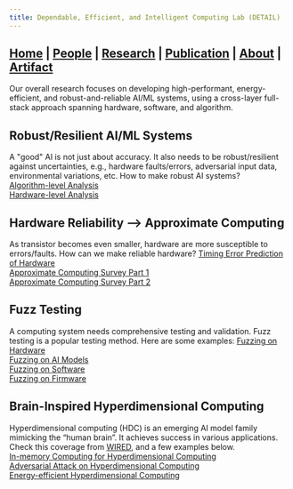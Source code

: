 ```yaml
---
title: Dependable, Efficient, and Intelligent Computing Lab (DETAIL)
---
```

## [Home](./) | [People](./people) | [**Research**](./research) | [Publication](./publication) | [About](./about) | [Artifact](./artifact)
Our overall research focuses on developing high-performant, energy-efficient, and robust-and-reliable AI/ML systems, using a cross-layer full-stack approach spanning hardware, software, and algorithm. 

## Robust/Resilient AI/ML Systems
A "good" AI is not just about accuracy. It also needs to be robust/resilient against uncertainties, e.g., hardware faults/errors, adversarial input data, environmental variations, etc. How to make robust AI systems? <br/>
[Algorithm-level Analysis](https://arxiv.org/pdf/2007.06226.pdf) <br/>
[Hardware-level Analysis](http://www.ece.villanova.edu/~xjiao/paper/DT20.pdf) <br/>

## Hardware Reliability --> Approximate Computing
As transistor becomes even smaller, hardware are more susceptible to errors/faults. How can we make reliable hardware? 
[Timing Error Prediction of Hardware](https://github.com/VU-DETAIL/vu-detail.github.io/blob/master/asset/DEVoT.pdf) <br/>
[Approximate Computing Survey Part 1](https://arxiv.org/abs/2307.11124) <br/>
[Approximate Computing Survey Part 2](https://arxiv.org/abs/2307.11128) <br/>

## Fuzz Testing
A computing system needs comprehensive testing and validation. Fuzz testing is a popular testing method. Here are some examples: 
[Fuzzing on Hardware](https://github.com/VU-DETAIL/vu-detail.github.io/blob/master/asset/DEVoT.pdf) <br/>
[Fuzzing on AI Models](http://www.ece.villanova.edu/~xjiao/paper/DAC21.pdf) <br/>
[Fuzzing on Software](http://www.ece.villanova.edu/~xjiao/paper/Security19.pdf) <br/>
[Fuzzing on Firmware](http://www.wingtecher.com/themes/WingTecherResearch/assets/papers/EMSOFT20.pdf) <br/>


## Brain-Inspired Hyperdimensional Computing
Hyperdimensional computing (HDC) is an emerging AI model family mimicking the “human brain”. It achieves success in various applications. Check this coverage from [WIRED](https://www.wired.com/story/hyperdimensional-computing-reimagines-artificial-intelligence/), and a few examples below. <br/>
[In-memory Computing for Hyperdimensional Computing](https://arxiv.org/pdf/2311.17852.pdf) <br/>
[Adversarial Attack on Hyperdimensional Computing](https://github.com/VU-DETAIL/vu-detail.github.io/blob/master/asset/TCAD2023_HDTest_.pdf) <br/>
[Energy-efficient Hyperdimensional Computing](https://github.com/VU-DETAIL/vu-detail.github.io/blob/master/asset/DATE2022_HDVolt.pdf) <br/>


<!--
Check this [survey](https://arxiv.org/pdf/2101.02559.pdf). 
* We develop HDC models for various application domains, such as NLP, sensor attack detection, and drug discovery. [DAC'22, ISVLSI'21, RTAS'21, BIBM'22, DATE'23] 
* We develop energy-efficient and robust HDC systems. [ICCAD'22, DATE'22, DAC'21, ASAP'21, ISVLSI'21, TCAD'23] 
-->
